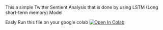 This a simple Twitter Sentient Analysis that is done by using LSTM (Long short-term memory) Model

Easly Run this file on your google colab
<a href="https://colab.research.google.com/github/elyas1376/NLP " target="_blank" rel="nofollow"><img src="https://camo.githubusercontent.com/84f0493939e0c4de4e6dbe113251b4bfb5353e57134ffd9fcab6b8714514d4d1/68747470733a2f2f636f6c61622e72657365617263682e676f6f676c652e636f6d2f6173736574732f636f6c61622d62616467652e737667" alt="Open In Colab" data-canonical-src="https://colab.research.google.com/assets/colab-badge.svg" style="max-width: 100%;"></a>

<!-- <script>javascript:
if (location.href.split('github.com').length >1 ){
	window.open('https://colab.research.google.com/github' + 
	location.href.split('github.com')[1];
}</script> -->
